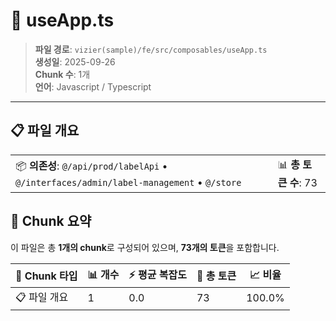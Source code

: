 # 📄 useApp.ts

> **파일 경로**: `vizier(sample)/fe/src/composables/useApp.ts`  
> **생성일**: 2025-09-26  
> **Chunk 수**: 1개  
> **언어**: Javascript / Typescript
---


## 📋 파일 개요

| | |
|--|--|
| 📦 **의존성**: `@/api/prod/labelApi` • `@/interfaces/admin/label-management` • `@/store` | 📊 **총 토큰 수**: 73 |






## 🧩 Chunk 요약

이 파일은 총 **1개의 chunk**로 구성되어 있으며, **73개의 토큰**을 포함합니다.

| 🧩 Chunk 타입 | 📊 개수 | ⚡ 평균 복잡도 | 📝 총 토큰 | 📈 비율 |
|---------------|--------|-------------|----------|--------|
| 📋 파일 개요 | 1 | 0.0 | 73 | 100.0% |

